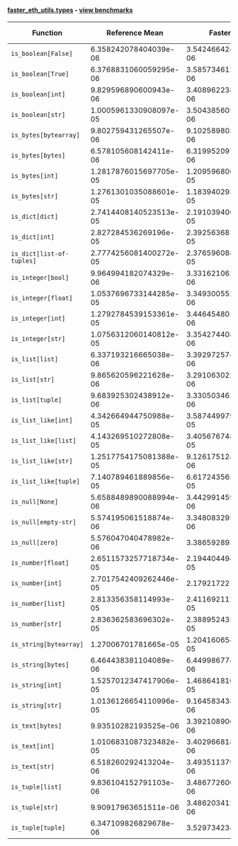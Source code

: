 #### [faster_eth_utils.types](https://github.com/BobTheBuidler/faster-eth-utils/blob/renovate/mypy-1.x/faster_eth_utils/types.py) - [view benchmarks](https://github.com/BobTheBuidler/faster-eth-utils/blob/renovate/mypy-1.x/benchmarks/test_types_benchmarks.py)

| Function | Reference Mean | Faster Mean | % Change | Speedup (%) | x Faster | Faster |
|----------|---------------|-------------|----------|-------------|----------|--------|
| `is_boolean[False]` | 6.358242078404039e-06 | 3.5424664242766873e-06 | 44.29% | 79.49% | 1.79x | ✅ |
| `is_boolean[True]` | 6.3768831060059295e-06 | 3.585734612357679e-06 | 43.77% | 77.84% | 1.78x | ✅ |
| `is_boolean[int]` | 9.829596890600943e-06 | 3.408962238549341e-06 | 65.32% | 188.35% | 2.88x | ✅ |
| `is_boolean[str]` | 1.0005961330908097e-05 | 3.5043856054202643e-06 | 64.98% | 185.53% | 2.86x | ✅ |
| `is_bytes[bytearray]` | 9.802759431265507e-06 | 9.102589803561214e-06 | 7.14% | 7.69% | 1.08x | ✅ |
| `is_bytes[bytes]` | 6.578105608142411e-06 | 6.319952097845949e-06 | 3.92% | 4.08% | 1.04x | ✅ |
| `is_bytes[int]` | 1.2817876015697705e-05 | 1.2095968067030303e-05 | 5.63% | 5.97% | 1.06x | ✅ |
| `is_bytes[str]` | 1.2761301035088601e-05 | 1.1839402931927466e-05 | 7.22% | 7.79% | 1.08x | ✅ |
| `is_dict[dict]` | 2.7414408140523513e-05 | 2.1910394061212072e-05 | 20.08% | 25.12% | 1.25x | ✅ |
| `is_dict[int]` | 2.827284536269196e-05 | 2.3925636817484432e-05 | 15.38% | 18.17% | 1.18x | ✅ |
| `is_dict[list-of-tuples]` | 2.7774256081400272e-05 | 2.3765960883194993e-05 | 14.43% | 16.87% | 1.17x | ✅ |
| `is_integer[bool]` | 9.964994182074329e-06 | 3.3316210624466337e-06 | 66.57% | 199.10% | 2.99x | ✅ |
| `is_integer[float]` | 1.0537696733144285e-05 | 3.3493005520198487e-06 | 68.22% | 214.62% | 3.15x | ✅ |
| `is_integer[int]` | 1.2792784539153361e-05 | 3.4464548013689034e-06 | 73.06% | 271.19% | 3.71x | ✅ |
| `is_integer[str]` | 1.0756312060140812e-05 | 3.3542744085289985e-06 | 68.82% | 220.67% | 3.21x | ✅ |
| `is_list[list]` | 6.337193216665038e-06 | 3.392972574625672e-06 | 46.46% | 86.77% | 1.87x | ✅ |
| `is_list[str]` | 9.865620596221628e-06 | 3.2910630220461223e-06 | 66.64% | 199.77% | 3.00x | ✅ |
| `is_list[tuple]` | 9.683925302438912e-06 | 3.3305034638174284e-06 | 65.61% | 190.76% | 2.91x | ✅ |
| `is_list_like[int]` | 4.342664944750988e-05 | 3.587449979635007e-05 | 17.39% | 21.05% | 1.21x | ✅ |
| `is_list_like[list]` | 4.143269510272808e-05 | 3.405676748796193e-05 | 17.80% | 21.66% | 1.22x | ✅ |
| `is_list_like[str]` | 1.2517754175081388e-05 | 9.126175124203312e-06 | 27.09% | 37.16% | 1.37x | ✅ |
| `is_list_like[tuple]` | 7.140789461889856e-05 | 6.617243565426832e-05 | 7.33% | 7.91% | 1.08x | ✅ |
| `is_null[None]` | 5.6588489890088994e-06 | 3.4429914593147337e-06 | 39.16% | 64.36% | 1.64x | ✅ |
| `is_null[empty-str]` | 5.574195061518874e-06 | 3.348083295765103e-06 | 39.94% | 66.49% | 1.66x | ✅ |
| `is_null[zero]` | 5.576047040478982e-06 | 3.38659289382984e-06 | 39.27% | 64.65% | 1.65x | ✅ |
| `is_number[float]` | 2.6511573257718734e-05 | 2.194404494302861e-05 | 17.23% | 20.81% | 1.21x | ✅ |
| `is_number[int]` | 2.7017542409262446e-05 | 2.17921722787996e-05 | 19.34% | 23.98% | 1.24x | ✅ |
| `is_number[list]` | 2.813356358114993e-05 | 2.4116921120380902e-05 | 14.28% | 16.65% | 1.17x | ✅ |
| `is_number[str]` | 2.836362583696302e-05 | 2.3889524355448714e-05 | 15.77% | 18.73% | 1.19x | ✅ |
| `is_string[bytearray]` | 1.27006701781665e-05 | 1.204160654475197e-05 | 5.19% | 5.47% | 1.05x | ✅ |
| `is_string[bytes]` | 6.464438381104089e-06 | 6.449986774160533e-06 | 0.22% | 0.22% | 1.00x | ✅ |
| `is_string[int]` | 1.5257012347417906e-05 | 1.4686418169013813e-05 | 3.74% | 3.89% | 1.04x | ✅ |
| `is_string[str]` | 1.0136126654110996e-05 | 9.164583438960668e-06 | 9.58% | 10.60% | 1.11x | ✅ |
| `is_text[bytes]` | 9.93510282193525e-06 | 3.392108906078353e-06 | 65.86% | 192.89% | 2.93x | ✅ |
| `is_text[int]` | 1.0106831087323482e-05 | 3.402966818602045e-06 | 66.33% | 197.00% | 2.97x | ✅ |
| `is_text[str]` | 6.518260292413204e-06 | 3.4935113798981357e-06 | 46.40% | 86.58% | 1.87x | ✅ |
| `is_tuple[list]` | 9.836104152791103e-06 | 3.4867726008610513e-06 | 64.55% | 182.10% | 2.82x | ✅ |
| `is_tuple[str]` | 9.90917963651511e-06 | 3.4862034121011652e-06 | 64.82% | 184.24% | 2.84x | ✅ |
| `is_tuple[tuple]` | 6.347109826829678e-06 | 3.52973423413987e-06 | 44.39% | 79.82% | 1.80x | ✅ |

